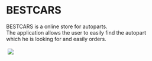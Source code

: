# BESTCARS

 BESTCARS is a online store for autoparts. <br/> 
 Тhe application allows the user to easily find the autopart <br/> which he is looking for and easily orders.


<img src="https://res.cloudinary.com/bestcar-bg/image/upload/v1637093308/Deniz%20Memduev/store_ii4wp3.png" style="border: 4px solid white;" />
